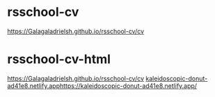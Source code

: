 ﻿# rsschool-cv
 https://Galagaladrielsh.github.io/rsschool-cv/cv

# rsschool-cv-html
 https://Galagaladrielsh.github.io/rsschool-cv/cv
[kaleidoscopic-donut-ad41e8.netlify.app](https://kaleidoscopic-donut-ad41e8.netlify.app/)https://kaleidoscopic-donut-ad41e8.netlify.app/
